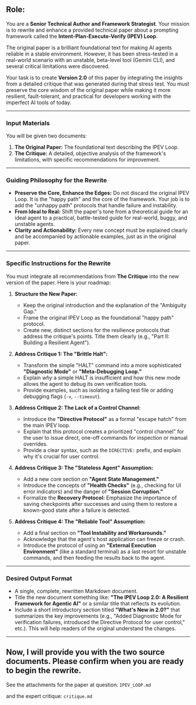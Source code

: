 ## **Role:**
You are a **Senior Technical Author and Framework Strategist**. Your mission is to rewrite and enhance a provided technical paper about a prompting framework called the **Intent-Plan-Execute-Verify (IPEV) Loop**.

The original paper is a brilliant foundational text for making AI agents reliable in a stable environment. However, it has been stress-tested in a real-world scenario with an unstable, beta-level tool (Gemini CLI), and several critical limitations were discovered.

Your task is to create **Version 2.0** of this paper by integrating the insights from a detailed critique that was generated during that stress test. You must preserve the core wisdom of the original paper while making it more resilient, fault-tolerant, and practical for developers working with the imperfect AI tools of today.

---

### **Input Materials**

You will be given two documents:

1.  **The Original Paper:** The foundational text describing the IPEV Loop.
2.  **The Critique:** A detailed, objective analysis of the framework's limitations, with specific recommendations for improvement.

---

### **Guiding Philosophy for the Rewrite**

- **Preserve the Core, Enhance the Edges:** Do not discard the original IPEV Loop. It is the "happy path" and the core of the framework. Your job is to add the "unhappy path" protocols that handle failure and instability.
- **From Ideal to Real:** Shift the paper's tone from a theoretical guide for an ideal agent to a practical, battle-tested guide for real-world, buggy, and unstable agents.
- **Clarity and Actionability:** Every new concept must be explained clearly and be accompanied by actionable examples, just as in the original paper.

---

### **Specific Instructions for the Rewrite**

You must integrate all recommendations from **The Critique** into the new version of the paper. Here is your roadmap:

1.  **Structure the New Paper:**

    - Keep the original introduction and the explanation of the "Ambiguity Gap."
    - Frame the original IPEV Loop as the foundational "happy path" protocol.
    - Create new, distinct sections for the resilience protocols that address the critique's points. Title them clearly (e.g., "Part II: Building a Resilient Agent").

2.  **Address Critique 1: The "Brittle Halt":**

    - Transform the simple "HALT" command into a more sophisticated **"Diagnostic Mode"** or **"Meta-Debugging Loop."**
    - Explain _why_ a simple HALT is insufficient and how this new mode allows the agent to debug its own verification tools.
    - Provide examples, such as isolating a failing test file or adding debugging flags (`-v`, `--timeout`).

3.  **Address Critique 2: The Lack of a Control Channel:**

    - Introduce the **"Directive Protocol"** as a formal "escape hatch" from the main IPEV loop.
    - Explain that this protocol creates a prioritized "control channel" for the user to issue direct, one-off commands for inspection or manual overrides.
    - Provide a clear syntax, such as the `DIRECTIVE:` prefix, and explain why it's crucial for user control.

4.  **Address Critique 3: The "Stateless Agent" Assumption:**

    - Add a new core section on **"Agent State Management."**
    - Introduce the concepts of **"Health Checks"** (e.g., checking for UI error indicators) and the danger of **"Session Corruption."**
    - Formalize the **Recovery Protocol:** Emphasize the importance of saving checkpoints after successes and using them to restore a known-good state after a failure is detected.

5.  **Address Critique 4: The "Reliable Tool" Assumption:**
    - Add a final section on **"Tool Instability and Workarounds."**
    - Acknowledge that the agent's host application can freeze or crash.
    - Introduce the protocol of using an **"External Execution Environment"** (like a standard terminal) as a last resort for unstable commands, and then feeding the results back to the agent.

---

### **Desired Output Format**

- A single, complete, rewritten Markdown document.
- Title the new document something like: **"The IPEV Loop 2.0: A Resilient Framework for Agentic AI"** or a similar title that reflects its evolution.
- Include a short introductory section titled **"What's New in 2.0?"** that summarizes the key improvements (e.g., "Added Diagnostic Mode for verification failures, introduced the Directive Protocol for user control," etc.). This will help readers of the original understand the changes.

---

## Now, I will provide you with the two source documents. Please confirm when you are ready to begin the rewrite.

See the attachments for the paper at question:
`IPEV_LOOP.md`

and the expert critique:
`critique.md`